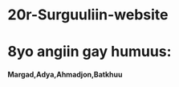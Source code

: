 # 20r-Surguuliin-website
<!DOCTYPE html>

<html>
<head>
  <meta http-equiv="CONTENT-TYPE" content="text/html; charset=UTF-8">
  <title>Wellcome Guys</title>
</head>
<body>
  <h1>
    8yo angiin gay humuus:
  </h1>
  <h4>
    Margad,Adya,Ahmadjon,Batkhuu
  </h4>
</body>
</html>
